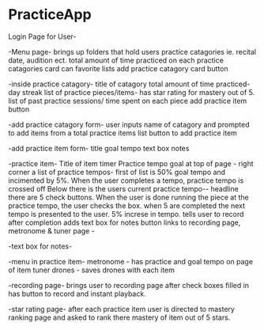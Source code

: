 # PracticeApp

Login Page for User-

-Menu page- brings up folders that hold users practice catagories ie. recital date, audition ect.
total amount of time practiced on each practice catagories card
can favorite lists
add practice catagory card button

-inside practice catagory-
title of catagory
total amount of time practiced-day streak
list of practice pieces/items- has star rating for mastery out of 5.
list of past practice sessions/ time spent on each piece
add practice item button

-add practice catagory form-
user inputs name of catagory and prompted to add items from a total practice items list
button to add practice item

-add practice item form-
title
goal tempo
text box notes

-practice item-
Title of item
timer
Practice tempo goal at top of page - right corner
a list of practice tempos-
first of list is 50% goal tempo and incimented by 5%.
When the user completes a tempo, practice tempo is crossed off
Below there is the users current practice tempo-- headline
there are 5 check buttons.
When the user is done running the piece at the practice tempo, the user checks the box.
when 5 are completed the next tempo is presented to the user. 5% increse in tempo.
tells user to record after completion
adds text box for notes button
links to recording page, metronome & tuner page -

-text box for notes-


-menu in practice item-
metronome - has practice and goal tempo on page of item
tuner
drones - saves drones with each item

-recording page-
brings user to recording page after check boxes filled in
has button to record and instant playback.

-star rating page-
after each practice item user is directed to mastery ranking page and asked to rank there mastery of item out of 5 stars.


